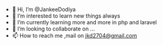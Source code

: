 - 👋 Hi, I’m @JankeeDodiya
- 👀 I’m interested to learn new things always
- 🌱 I’m currently learning more and more in php and laravel
- 💞️ I’m looking to collaborate on ...
- 📫 How to reach me ,mail on jkd2704@gmail.com

<!---
JankeeDodiya/JankeeDodiya is a ✨ special ✨ repository because its `README.md` (this file) appears on your GitHub profile.
You can click the Preview link to take a look at your changes.
--->
